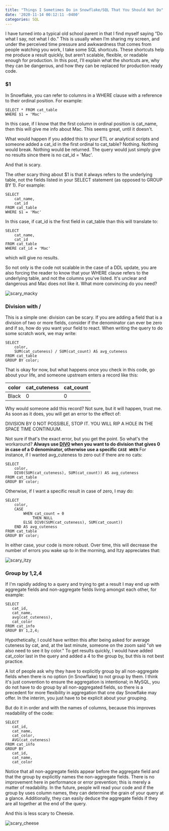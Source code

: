 ```yaml
---
title: "Things I Sometimes Do in Snowflake/SQL That You Should Not Do"
date: '2020-11-14 00:12:11 -0400'
categories: SQL
---
```


I have turned into a typical old school parent in that I find myself saying “Do what I say, not what I do.” This is usually when I’m sharing my screen, and under the perceived time pressure and awkwardness that comes from people watching you work, I take some SQL shortcuts. These shortcuts help me produce a result quickly, but aren’t scalable, flexible, or readable enough for production. In this post, I’ll explain what the shortcuts are, why they can be dangerous, and how they can be replaced for production ready code. 


### $1

In Snowflake, you can refer to columns in a WHERE clause with a reference to their ordinal position. For example:
```
SELECT * FROM cat_table
WHERE $1 = 'Mac'
```

In this case, if I know that the first column in ordinal position is cat_name, then this will give me info about Mac. This seems great, until it doesn't.

What would happen if you added this to your ETL or analytical scripts and someone added a cat_id in the first ordinal to cat_table? Nothing. Nothing would break. Nothing would be returned. The query would just simply give no results since there is no cat_id = 'Mac'.

And that is scary.

The other scary thing about $1 is that it always refers to the underlying table, not the fields listed in your SELECT statement  (as opposed to GROUP BY 1). For example:

```
SELECT 
    cat_name,
    cat_id
FROM cat_table
WHERE $1 = 'Mac'
```
In this case, if cat_id is the first field in cat_table than this will translate to:

```
SELECT 
    cat_name,
    cat_id
FROM cat_table
WHERE cat_id = 'Mac'
```
which will give no results. 

So not only is the code not scalable in the case of a DDL update, you are also forcing the reader to know that your WHERE clause refers to the underlying table, and not the columns you've listed. It's unclear and dangerous and Mac does not like it. What more convincing do you need?

<p><img src="https://www.alisa-in.tech/images/scary_mac.png" alt="scary_macky"></p>

### Division with /

This is a simple one: division can be scary. If you are adding a field that is a division of two or more fields, consider if the denominator can ever be zero and if so, how do you want your field to react.
When writing the query to do some scratch work, we may write:
```
SELECT
    color,
    SUM(cat_cuteness) / SUM(cat_count) AS avg_cuteness 
FROM cat_table
GROUP BY color;
```
That is okay for now, but what happens once you check in this code, go about your life, and someone upstream enters a record like this:

| color  | cat_cuteness  | cat_count |
|---|---| --- |
| Black | 0 | 0 |

Why would someone add this record? Not sure, but it will happen, trust me. As soon as it does, you will get an error to the effect of:

DIVISION BY 0 NOT POSSIBLE, STOP IT. YOU WILL RIP A HOLE IN THE SPACE TIME CONTINUUM.

Not sure if that's the exact error, but you get the point. So what's the workaround? **Always use [DIV0](https://docs.snowflake.com/en/sql-reference/functions/div0.html) when you want to do division that gives 0 in case of a 0 denominator, otherwise use a specific `CASE WHEN`**
For instance, if I wanted avg_cuteness to zero out if there are no cats:

```
SELECT
    color,
    DIV0(SUM(cat_cuteness), SUM(cat_count)) AS avg_cuteness 
FROM cat_table
GROUP BY color;
```

Otherwise, if I want a specific result in case of zero, I may do:


```
SELECT
    color,
    CASE 
        WHEN cat_count = 0 
            THEN NULL
        ELSE DIV0(SUM(cat_cuteness), SUM(cat_count)) 
    END AS avg_cuteness 
FROM cat_table
GROUP BY color;
```

In either case, your code is more robust. Over time, this will decrease the number of errors you wake up to in the morning, and Itzy appreciates that:

<p><img src="https://www.alisa-in.tech/images/scary_itzy.png" alt="scary_itzy"></p>


### Group by 1,2,4

If I'm rapidly adding to a query and trying to get a result I may end up with aggregate fields and non-aggregate fields living amongst each other, for example:

```
SELECT
   cat_id,
   cat_name,
   avg(cat_cuteness),
   cat_color
FROM cat_info
GROUP BY 1,2,4;
```

Hypothetically, I could have written this after being asked for average cuteness by cat, and, at the last minute, someone on the zoom said "oh we also need to see it by color." To get results quickly, I would have added cat_color last in the query and added a 4 to the group by, but this is not best practice. 

A lot of people ask why they have to explicitly group by all non-aggregate fields when there is no option (in Snowflake) to not group by them. I think it's just convention to ensure the aggregation is intentional; in MySQL, you do not have to do group by all non-aggregated fields, so there is a precedent for more flexibility in aggregation that one day Snowflake may offer. In the interim, you just have to be explicit about your grouping.

But do it in order and with the names of columns, because this improves readability of the code:

```
SELECT
   cat_id,
   cat_name,
   cat_color,
   AVG(cat_cuteness)
FROM cat_info
GROUP BY  
   cat_id,
   cat_name,
   cat_color
```
Notice that all non-aggregate fields appear before the aggregate field and that the group by explicitly names the non-aggregate fields.
There is no improvement here in performance or error prevention; this is merely a matter of readability. In the future, people will read your code and if the group by uses column names, they can determine the grain of your query at a glance. Additionally, they can easily deduce the aggregate fields if they are all together at the end of the query.

And this is less scary to Cheesie. 


<p><img src="https://www.alisa-in.tech/images/scary_cheesie.png" alt="scary_cheese"></p>
